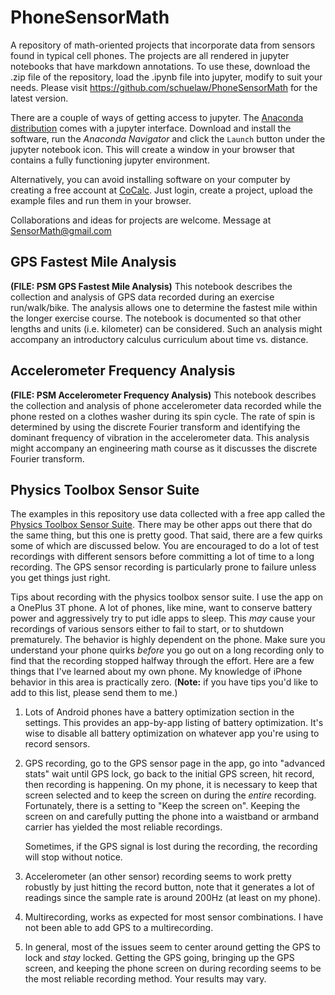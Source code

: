 # PhoneSensorMath
A repository of math-oriented projects that incorporate data from sensors
found in typical cell phones. The projects are all rendered in jupyter
notebooks that have markdown annotations. To use these, download the .zip
file of the repository, load the .ipynb file into jupyter, modify to suit
your needs. Please visit https://github.com/schuelaw/PhoneSensorMath for
the latest version.

There are a couple of ways of getting access to jupyter. The [Anaconda
distribution](https://www.anaconda.com/download/) comes with a jupyter
interface. Download and install the software, run the _Anaconda Navigator_
and click the ```Launch``` button under the jupyter notebook icon. This
will create a window in your browser that contains a fully functioning jupyter
environment.

Alternatively, you can avoid installing software on your computer by
creating a free account at [CoCalc](https://cocalc.com/). Just login,
create a project, upload the example files and run them in your browser.

Collaborations and ideas for projects are welcome. Message at
SensorMath@gmail.com

## GPS Fastest Mile Analysis
__(FILE: PSM GPS Fastest Mile Analysis)__ This notebook describes the
collection and analysis of GPS data recorded during an exercise
run/walk/bike. The analysis allows one to determine the fastest mile within
the longer exercise course. The notebook is documented so that other
lengths and units (i.e. kilometer) can be considered. Such an analysis might
accompany an introductory calculus curriculum about time vs. distance.

## Accelerometer Frequency Analysis
__(FILE: PSM Accelerometer Frequency Analysis)__ This notebook describes
the collection and analysis of phone accelerometer data recorded while the
phone rested on a clothes washer during its spin cycle. The rate of spin is
determined by using the discrete Fourier transform and identifying the
dominant frequency of vibration in the accelerometer data. This analysis
might accompany an engineering math course as it discusses the discrete
Fourier transform.

## Physics Toolbox Sensor Suite
The examples in this repository use data collected with a free app called
the [Physics Toolbox Sensor Suite](https://www.vieyrasoftware.net/). There
may be other apps out there that do the same thing, but this one is pretty
good. That said, there are a few quirks some of which are discussed below.
You are encouraged to do a lot of test recordings with different sensors
before committing a lot of time to a long recording. The GPS sensor
recording is particularly prone to failure unless you get things just
right.

Tips about recording with the physics toolbox sensor suite. I use the app
on a OnePlus 3T phone.  A lot of phones, like mine, want to conserve
battery power and aggressively try to put idle apps to sleep. This _may_
cause your recordings of various sensors either to fail to start, or to
shutdown prematurely. The behavior is highly dependent on the phone. Make
sure you understand your phone quirks _before_ you go out on a long
recording only to find that the recording stopped halfway through the
effort. Here are a few things that I've learned about my own phone. My
knowledge of iPhone behavior in this area is practically zero. (__Note:__
if you have tips you'd like to add to this list, please send them to me.)

1. Lots of Android phones have a battery optimization section in the
   settings. This provides an app-by-app listing of battery optimization.
   It's wise to disable all battery optimization on whatever app you're
   using to record sensors.

1. GPS recording, go to the GPS sensor page in the app, go into "advanced
   stats" wait until GPS lock, go back to the initial GPS screen, hit
   record, then recording is happening. On my phone, it is necessary to
   keep that screen selected and to keep the screen on during the _entire_
   recording. Fortunately, there is a setting to "Keep the screen on".
   Keeping the screen on and carefully putting the phone into a waistband
   or armband carrier has yielded the most reliable recordings.
   
   Sometimes, if the GPS signal is lost during the recording, the recording
   will stop without notice.

1. Accelerometer (an other sensor) recording seems to work pretty robustly
   by just hitting the record button, note that it generates a lot of
   readings since the sample rate is around 200Hz (at least on my phone).

1. Multirecording, works as expected for most sensor combinations. I have
   not been able to add GPS to a multirecording.

1. In general, most of the issues seem to center around getting the GPS to
   lock and _stay_ locked. Getting the GPS going, bringing up the GPS
   screen, and keeping the phone screen on during recording seems to be the
   most reliable recording method. Your results may vary.
